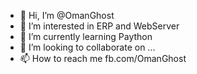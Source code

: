 - 👋 Hi, I’m @OmanGhost
- 👀 I’m interested in ERP and WebServer
- 🌱 I’m currently learning Paython 
- 💞️ I’m looking to collaborate on ...
- 📫 How to reach me fb.com/OmanGhost

<!---
OmanGhost/OmanGhost is a ✨ special ✨ repository because its `README.md` (this file) appears on your GitHub profile.
You can click the Preview link to take a look at your changes.
--->

